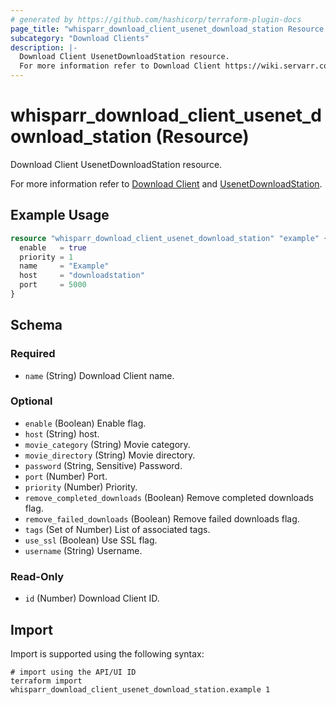 ```yaml
---
# generated by https://github.com/hashicorp/terraform-plugin-docs
page_title: "whisparr_download_client_usenet_download_station Resource - terraform-provider-whisparr"
subcategory: "Download Clients"
description: |-
  Download Client UsenetDownloadStation resource.
  For more information refer to Download Client https://wiki.servarr.com/whisparr/settings#download-clients and UsenetDownloadStation https://wiki.servarr.com/whisparr/supported#usenetdownloadstation.
---
```


# whisparr_download_client_usenet_download_station (Resource)

<!-- subcategory:Download Clients -->Download Client UsenetDownloadStation resource.
For more information refer to [Download Client](https://wiki.servarr.com/whisparr/settings#download-clients) and [UsenetDownloadStation](https://wiki.servarr.com/whisparr/supported#usenetdownloadstation).

## Example Usage

```terraform
resource "whisparr_download_client_usenet_download_station" "example" {
  enable   = true
  priority = 1
  name     = "Example"
  host     = "downloadstation"
  port     = 5000
}
```

<!-- schema generated by tfplugindocs -->
## Schema

### Required

- `name` (String) Download Client name.

### Optional

- `enable` (Boolean) Enable flag.
- `host` (String) host.
- `movie_category` (String) Movie category.
- `movie_directory` (String) Movie directory.
- `password` (String, Sensitive) Password.
- `port` (Number) Port.
- `priority` (Number) Priority.
- `remove_completed_downloads` (Boolean) Remove completed downloads flag.
- `remove_failed_downloads` (Boolean) Remove failed downloads flag.
- `tags` (Set of Number) List of associated tags.
- `use_ssl` (Boolean) Use SSL flag.
- `username` (String) Username.

### Read-Only

- `id` (Number) Download Client ID.

## Import

Import is supported using the following syntax:

```shell
# import using the API/UI ID
terraform import whisparr_download_client_usenet_download_station.example 1
```
